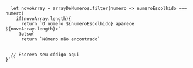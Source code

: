 ```function contaOcorrencias(arrayDeNumeros, numeroEscolhido) {
  let novoArray = arrayDeNumeros.filter(numero => numeroEscolhido === numero)
    if(novoArray.length){
      return `O número ${numeroEscolhido} aparece ${novoArray.length}x`
     }else{
      return `Número não encontrado`
    
  
  // Escreva seu código aqui
}```